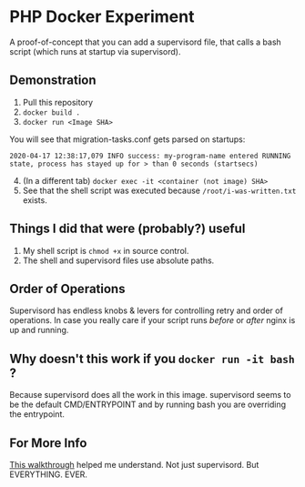 # PHP Docker Experiment

A proof-of-concept that you can add a supervisord file,
that calls a bash script (which runs at startup via supervisord).

## Demonstration

1.  Pull this repository
2.  `docker build .`
3.  `docker run <Image SHA>`

You will see that migration-tasks.conf gets parsed on startups:

    2020-04-17 12:38:17,079 INFO success: my-program-name entered RUNNING state, process has stayed up for > than 0 seconds (startsecs)

4.  (In a different tab) `docker exec -it <container (not image) SHA>`
5.  See that the shell script was executed because `/root/i-was-written.txt` exists.

## Things I did that were (probably?) useful

1.  My shell script is `chmod +x` in source control.
2.  The shell and supervisord files use absolute paths.

## Order of Operations

Supervisord has endless knobs & levers for controlling
retry and order of operations. In case you really care if
your script runs _before_ or _after_ nginx is up and running.

## Why doesn't this work if you `docker run -it bash` ?

Because supervisord does all the work in this image.
supervisord seems to be the default CMD/ENTRYPOINT and by running bash you are overriding the entrypoint.

## For More Info

[This walkthrough](https://youtu.be/9Gc4QTqslN4) helped me understand.
Not just supervisord. But EVERYTHING. EVER.
